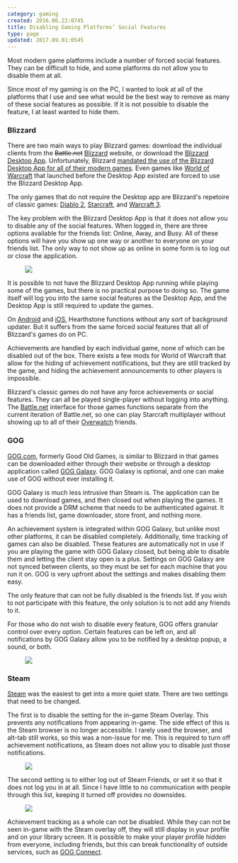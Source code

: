 ```yaml
---
category: gaming
created: 2016.06.22:0745
title: Disabling Gaming Platforms’ Social Features
type: page
updated: 2017.09.01:0545
---
```


Most modern game platforms include a number of forced social features. They can be difficult to hide, and some platforms do not allow you to disable them at all.

Since most of my gaming is on the PC, I wanted to look at all of the platforms that I use and see what would be the best way to remove as many of these social features as possible. If it is not possible to disable the feature, I at least wanted to hide them.

### Blizzard

There are two main ways to play Blizzard games: download the individual clients from the <s>Battle.net</s> [Blizzard](https://worldofwarcraft.com/en-us/news/20297652/battlenet-update-9-21-2016) website, or download the [Blizzard Desktop App](http://us.battle.net/en/app/). Unfortunately, Blizzard [mandated the use of the Blizzard Desktop App for all of their modern games](http://us.battle.net/wow/en/blog/14568367/upgrade-to-the-battlenet®-desktop-app-6-24-2014). Even games like [World of Warcraft](http://us.battle.net/wow/en/) that launched before the Desktop App existed are forced to use the Blizzard Desktop App.

The only games that do not require the Desktop app are Blizzard's repetoire of classic games: [Diablo 2](http://classic.battle.net/diablo2exp/), [Starcraft](http://classic.battle.net/scc/), and [Warcraft 3](http://classic.battle.net/war3/).

The key problem with the Blizzard Desktop App is that it does not allow you to disable any of the social features. When logged in, there are three options available for the friends list: Online, Away, and Busy. All of these options will have you show up one way or another to everyone on your friends list. The only way to not show up as online in some form is to log out or close the application.

<figure class="half">
<img src="/images/disabling-gaming-platforms-social-features_blizzard.jpg">
</figure>

It is possible to not have the Blizzard Desktop App running while playing some of the games, but there is no practical purpose to doing so. The game itself will log you into the same social features as the Desktop App, and the Desktop App is still required to update the games.

On [Android](https://www.android.com) and [iOS](https://www.apple.com/ios/), Hearthstone functions without any sort of background updater. But it suffers from the same forced social features that all of Blizzard's games do on PC.

Achievements are handled by each individual game, none of which can be disabled out of the box. There exists a few mods for World of Warcraft that allow for the hiding of achievement notifications, but they are still tracked by the game, and hiding the achievement announcements to other players is impossible.

Blizzard's classic games do not have any force achievements or social features. They can all be played single-player without logging into anything. The [Battle.net](https://en.wikipedia.org/wiki/Battle.net) interface for those games functions separate from the current iteration of Battle.net, so one can play Starcraft multiplayer without showing up to all of their [Overwatch](https://playoverwatch.com) friends.

### GOG

[GOG.com](https://gog.com), formerly Good Old Games, is similar to Blizzard in that games can be downloaded either through their website or through a desktop application called [GOG Galaxy](https://www.gog.com/galaxy). GOG Galaxy is optional, and one can make use of GOG without ever installing it.

GOG Galaxy is much less intrusive than Steam is. The application can be used to download games, and then closed out when playing the games. It does not provide a DRM scheme that needs to be authenticated against. It has a friends list, game downloader, store front, and nothing more.

An achievement system is integrated within GOG Galaxy, but unlike most other platforms, it can be disabled completely. Additionally, time tracking of games can also be disabled. These features are automatically not in use if you are playing the game with GOG Galaxy closed, but being able to disable them and letting the client stay open is a plus. Settings on GOG Galaxy are not synced between clients, so they must be set for each machine that you run it on. GOG is very upfront about the settings and makes disabling them easy.

The only feature that can not be fully disabled is the friends list. If you wish to not participate with this feature, the only solution is to not add any friends to it.

For those who do not wish to disable every feature, GOG offers granular control over every option. Certain features can be left on, and all notifications by GOG Galaxy allow you to be notified by a desktop popup, a sound, or both. 

<figure class="half">
<img src="/images/disabling-gaming-platforms-social-features_gog.png">
</figure>

### Steam

[Steam](http://steampowered.com) was the easiest to get into a more quiet state. There are two settings that need to be changed.

The first is to disable the setting for the in-game Steam Overlay. This prevents any notifications from appearing in-game. The side effect of this is the Steam browser is no longer accessible. I rarely used the browser, and alt-tab still works, so this was a non-issue for me. This is required to turn off achievement notifications, as Steam does not allow you to disable just those notifications.

<figure class="half">
<img src="/images/disabling-gaming-platforms-social-features_steam-ingame.png">
</figure>

The second setting is to either log out of Steam Friends, or set it so that it does not log you in at all. Since I have little to no communication with people through this list, keeping it turned off provides no downsides.

<figure class="half">
<img src="/images/disabling-gaming-platforms-social-features_steam-friends.png">
</figure>

Achievement tracking as a whole can not be disabled. While they can not be seen in-game with the Steam overlay off, they will still display in your profile and on your library screen. It is possible to make your player profile hidden from everyone, including friends, but this can break functionality of outside services, such as [GOG Connect](https://www.gog.com/connect).
